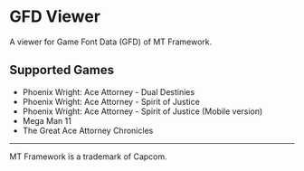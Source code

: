 # GFD Viewer

A viewer for Game Font Data (GFD) of MT Framework.

## Supported Games

- Phoenix Wright: Ace Attorney - Dual Destinies
- Phoenix Wright: Ace Attorney - Spirit of Justice
- Phoenix Wright: Ace Attorney - Spirit of Justice (Mobile version)
- Mega Man 11
- The Great Ace Attorney Chronicles

----
MT Framework is a trademark of Capcom.
